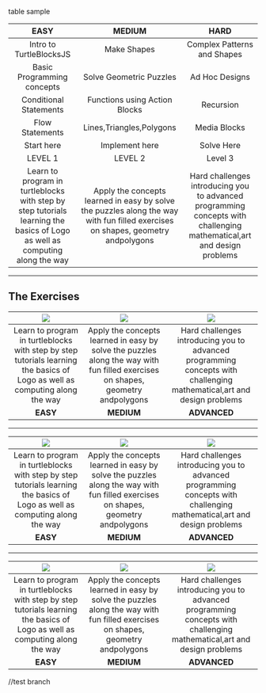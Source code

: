 table sample

| **EASY**  |  **MEDIUM** |**HARD**
:-------------------------:|:-------------------------:|:-------------------------:
Intro to TurtleBlocksJS | Make Shapes | Complex Patterns and Shapes
Basic Programming concepts | Solve Geometric Puzzles| Ad Hoc Designs
Conditional Statements |  Functions using Action Blocks| Recursion
Flow Statements | Lines,Triangles,Polygons| Media Blocks
Start here | Implement here| Solve Here
LEVEL 1  | LEVEL 2 | Level 3
Learn to program in turtleblocks with step by step tutorials learning the basics of Logo as well as computing along the way  |  Apply the concepts learned in easy by solve the puzzles along the way with fun filled exercises on shapes, geometry andpolygons |Hard challenges introducing you to advanced programming concepts with challenging mathematical,art and design problems

----------


The Exercises
--------------
| ![](https://github.com/vaibhavdaren/turtleblocksjs/blob/tutfrontend/tutcompsite/easy1.PNG)            |    ![](https://github.com/vaibhavdaren/turtleblocksjs/blob/tutfrontend/tutcompsite/medium4.PNG) |![](https://github.com/vaibhavdaren/turtleblocksjs/blob/tutfrontend/tutcompsite/advanced3.PNG)
:-------------------------:|:-------------------------:|:-------------------------:
Learn to program in turtleblocks with step by step tutorials learning the basics of Logo as well as computing along the way  |  Apply the concepts learned in easy by solve the puzzles along the way with fun filled exercises on shapes, geometry andpolygons |Hard challenges introducing you to advanced programming concepts with challenging mathematical,art and design problems
**EASY**  |  **MEDIUM**|  **ADVANCED**

--------------
| ![](https://github.com/vaibhavdaren/turtleblocksjs/blob/tutfrontend/tutcompsite/easy1.PNG)            |    ![](https://github.com/vaibhavdaren/turtleblocksjs/blob/tutfrontend/tutcompsite/medium2.PNG) |![](https://github.com/vaibhavdaren/turtleblocksjs/blob/tutfrontend/tutcompsite/advanced3.PNG)
:-------------------------:|:-------------------------:|:-------------------------:
Learn to program in turtleblocks with step by step tutorials learning the basics of Logo as well as computing along the way  |  Apply the concepts learned in easy by solve the puzzles along the way with fun filled exercises on shapes, geometry andpolygons |Hard challenges introducing you to advanced programming concepts with challenging mathematical,art and design problems
**EASY**  |  **MEDIUM**|  **ADVANCED**

-------------
| ![](https://github.com/vaibhavdaren/turtleblocksjs/blob/tutfrontend/tutcompsite/easys.PNG)            |    ![](https://github.com/vaibhavdaren/turtleblocksjs/blob/tutfrontend/tutcompsite/mediums.PNG) |![](https://github.com/vaibhavdaren/turtleblocksjs/blob/tutfrontend/tutcompsite/advanceds.PNG)
:-------------------------:|:-------------------------:|:-------------------------:
Learn to program in turtleblocks with step by step tutorials learning the basics of Logo as well as computing along the way  |  Apply the concepts learned in easy by solve the puzzles along the way with fun filled exercises on shapes, geometry andpolygons |Hard challenges introducing you to advanced programming concepts with challenging mathematical,art and design problems
**EASY**  |  **MEDIUM**|  **ADVANCED**

//test branch
